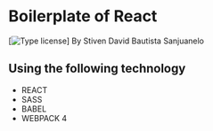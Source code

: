 # Boilerplate of React
[![Type license](https://img.shields.io/crates/l/rustc-serialize.svg)]
By Stiven David Bautista Sanjuanelo

## Using the following technology
* REACT
* SASS
* BABEL
* WEBPACK 4